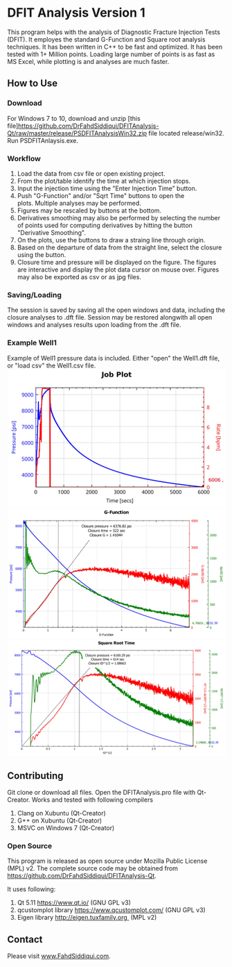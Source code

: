 # DFIT Analysis Version 1
This program helps with the analysis of Diagnostic Fracture Injection Tests (DFIT). It employes the standard G-Function and Square root analysis techniques. It has been written in C++ to be fast and optimized. It has been tested with 1+ Million points. Loading large number of points is as fast as MS Excel, while plotting is and analyses are much faster.

## How to Use

### Download
For Windows 7 to 10, download and unzip [this file]https://github.com/DrFahdSiddiqui/DFITAnalysis-Qt/raw/master/release/PSDFITAnalysisWin32.zip file located release/win32. 
Run PSDFITAnlaysis.exe.

### Workflow
1. Load the data from csv file or open existing project. 
2. From the plot/table identify the time at which injection stops.
3. Input the injection time using the "Enter Injection Time" button.
4. Push "G-Function" and/or "Sqrt Time" buttons to open the plots. Multiple analyses may be performed. 
5. Figures may be rescaled by buttons at the bottom.
6. Derivatives smoothing may also be performed by selecting the number of points used for computing derivatives by hitting the button "Derivative Smoothing".
7. On the plots, use the buttons to draw a straing line through origin.
8. Based on the departure of data from the straight line, select the closure using the button.
9. Closure time and pressure will be displayed on the figure.
The figures are interactive and display the plot data cursor on mouse over. Figures may also be exported as csv or as jpg files. 

### Saving/Loading
The session is saved by saving all the open windows and data, including the closure analyses to .dft file. Session may be restored alongwith all open windows and analyses results upon loading from the .dft file.

### Example Well1
Example of Well1 pressure data is included. Either "open" the Well1.dft file, or "load csv" the Well1.csv file.
![alt text](example/Well1.jpg)
![alt text](example/Well1G.jpg)
![alt text](example/Well1S.jpg)

## Contributing
Git clone or download all files. Open the DFITAnalysis.pro file with Qt-Creator. Works and tested with following compilers
1. Clang on Xubuntu (Qt-Creator)
2. G++ on Xubuntu (Qt-Creator)
3. MSVC on Windows 7 (Qt-Creator)

### Open Source
This program is released as open source under Mozilla Public License (MPL) v2. The complete source code may be obtained from https://github.com/DrFahdSiddiqui/DFITAnalysis-Qt.

It uses following:
1. Qt 5.11 https://www.qt.io/ (GNU GPL v3)
2. qcustomplot library https://www.qcustomplot.com/ (GNU GPL v3)
3. Eigen library http://eigen.tuxfamily.org  (MPL v2)

## Contact
Please visit www.FahdSiddiqui.com.


